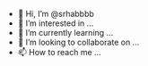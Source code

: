 - 👋 Hi, I’m @srhabbbb
- 👀 I’m interested in ...
- 🌱 I’m currently learning ...
- 💞️ I’m looking to collaborate on ...
- 📫 How to reach me ...

<!---
srhabbbb/srhabbbb is a ✨ special ✨ repository because its `README.md` (this file) appears on your GitHub profile.
You can click the Preview link to take a look at your changes.
--->
